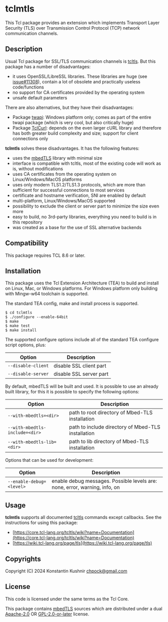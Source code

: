 # tclmtls

This Tcl package provides an extension which implements Transport Layer Security (TLS) over Transmission Control Protocol (TCP) network communication channels.

## Description

Usual Tcl package for SSL/TLS communication channels is [tcltls](https://core.tcl-lang.org/tcltls). But this package has a number of disadvantages:

* it uses OpenSSL/LibreSSL libraries. These libraries are huge (see [issue#11308](https://github.com/openssl/openssl/issues/11308)), contain a lot of obsolete and practically useless code/functions
* no support for CA certificates provided by the operating system
* unsafe default parameters

There are also alternatives, but they have their disadvantages:

* Package [twapi](https://www.magicsplat.com/tcl-docs/twapi/tls.html): Windows platform only; comes as part of the entire twapi package (which is very cool, but also critically huge)
* Package [TclCurl](https://github.com/flightaware/tclcurl-fa): depends on the even larger cURL library and therefore has both greater build complexity and size; support for client connections only

**tclmtls** solves these disadvantages. It has the following features:

* uses the [mbedTLS](https://github.com/Mbed-TLS/mbedtls) library with minimal size
* interface is compatible with tcltls, most of the existing code will work as is, without modifications
* uses CA certificates from the operating system on Linux/Windows/MacOS platforms
* uses only modern TLS1.2/TLS1.3 protocols, which are more than sufficient for successful connections to most services
* certificate and hostname verification, SNI are enabled by default
* multi-platform, Linux/Windows/MacOS supported
* possibility to exclude the client or server part to minimize the size even more
* easy to build, no 3rd-party libraries, everything you need to build is in this repository
* was created as a base for the use of SSL alternative backends

## Compatibility

This package requires TCL 8.6 or later.

## Installation

This package uses the Tcl Extension Architecture (TEA) to build and install on Linux, Mac, or Windows platforms. For Windows platform only building with Mingw-w64 toolchain is supported.

The standard TEA config, make and install process is supported.

```shell
$ cd tclmtls
$ ./configure --enable-64bit
$ make
$ make test
$ make install
```

The supported configure options include all of the standard TEA configure script options, plus:

| Option  | Description |
| ------------ | ------------ |
| `--disable-client` | disable SSL client part |
| `--disable-server` | disable SSL server part |

By default, mbedTLS will be built and used. It is possible to use an already built library, for this it is possible to specify the following options:

| Option  | Description |
| ------------ | ------------ |
| `--with-mbedtls=<dir>` | path to root directory of Mbed-TLS installation |
| `--with-mbedtls-include=<dir>` | path to include directory of Mbed-TLS installation |
| `--with-mbedtls-lib=<dir>` | path to lib directory of Mbed-TLS installation |

Options that can be used for development:

| Option  | Description |
| ------------ | ------------ |
| `--enable-debug=<level>` | enable debug messages. Possible levels are: none, error, warning, info, on |

## Usage

**tclmtls** supports all documented [tcltls](https://core.tcl-lang.org/tcltls/wiki/Documentation) commands except callbacks. See the instructions for using this package:

* [https://core.tcl-lang.org/tcltls/wiki?name=Documentation](https://core.tcl-lang.org/tcltls/wiki?name=Documentation)
* [https://wiki.tcl-lang.org/page/tls](https://wiki.tcl-lang.org/page/tls)

## Copyrights

Copyright (C) 2024 Konstantin Kushnir <chpock@gmail.com>

## License

This code is licensed under the same terms as the Tcl Core.

This package contains [mbedTLS](https://github.com/Mbed-TLS/mbedtls) sources which are distributed under a dual [Apache-2.0](https://spdx.org/licenses/Apache-2.0.html) OR [GPL-2.0-or-later](https://spdx.org/licenses/GPL-2.0-or-later.html) license.
